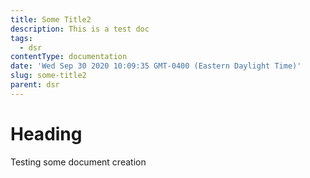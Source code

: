 ```yaml
---
title: Some Title2
description: This is a test doc
tags:
  - dsr
contentType: documentation
date: 'Wed Sep 30 2020 10:09:35 GMT-0400 (Eastern Daylight Time)'
slug: some-title2
parent: dsr
---
```

# Heading

Testing some document creation